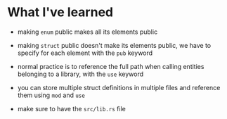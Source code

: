 # What I've learned

- making `enum` public makes all its elements public
- making `struct` public doesn't make its elements public, we have to specify for each element with the `pub` keyword

- normal practice is to reference the full path when calling entities belonging to a library, with the `use` keyword

- you can store multiple struct definitions in multiple files and reference them using `mod` and `use`
- make sure to have the `src/lib.rs` file